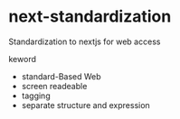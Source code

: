 # next-standardization
Standardization to nextjs for web access 

keword
- standard-Based Web
- screen readeable
- tagging
- separate structure and expression
